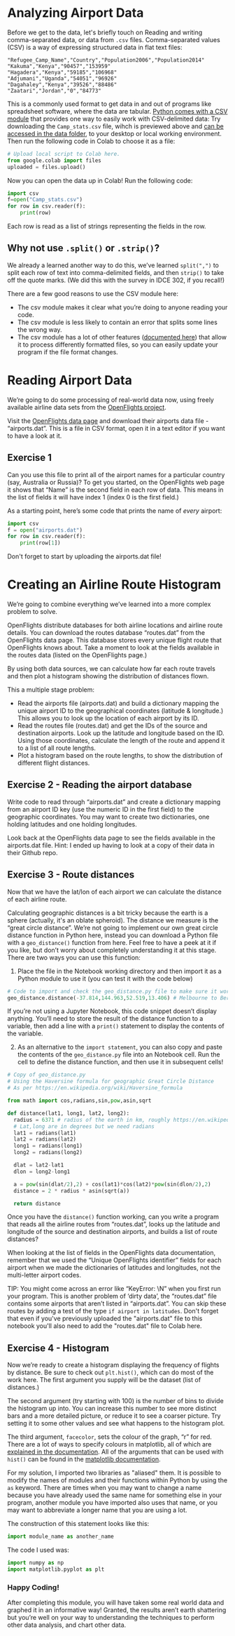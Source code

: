 # **Analyzing Airport Data**
Before we get to the data, let's briefly touch on Reading and writing comma-separated data, or data from `.csv` files. Comma-separated values (CSV) is a way of expressing structured data in flat text files:

```
"Refugee_Camp_Name","Country","Population2006","Population2014"
"Kakuma","Kenya","90457","153959"
"Hagadera","Kenya","59185","106968"
"Adjumani","Uganda","54051","96926"
"Dagahaley","Kenya","39526","88486"
"Zaatari","Jordan","0","84773"
```
This is a commonly used format to get data in and out of programs like spreadsheet software, where the data are tabular. [Python comes with a CSV module](https://docs.python.org/3/library/csv.html) that provides one way to easily work with CSV-delimited data: Try downloading the `Camp_stats.csv` file, wihch is previewed above and [can be accessed in the data folder](data/Camp_stats.csv), to your desktop or local working environment. Then run the following code in Colab to choose it as a file:
```python
# Upload local script to Colab here. 
from google.colab import files
uploaded = files.upload()
```
Now you can open the data up in Colab! Run the following code: 
```python
import csv
f=open("Camp_stats.csv")
for row in csv.reader(f):
    print(row)
```
Each row is read as a list of strings representing the fields in the row.

## Why not use `.split()` or `.strip()`?

We already a learned another way to do this, we’ve learned `split(",")` to split each row of text into comma-delimited fields, and then `strip()` to take off the quote marks. (We did this with the survey in IDCE 302, if you recall!)

There are a few good reasons to use the CSV module here:
*   The csv module makes it clear what you’re doing to anyone reading your code.
*   The csv module is less likely to contain an error that splits some lines the wrong way.
*   The csv module has a lot of other features ([documented here](https://docs.python.org/3/library/csv.html)) that allow it to process differently formatted files, so you can easily update your program if the file format changes.

# **Reading Airport Data**
We’re going to do some processing of real-world data now, using freely available airline data sets from the [OpenFlights project](https://openflights.org/).

Visit the [OpenFlights data page](https://openflights.org/data.html) and download their airports data file - “airports.dat”. This is a file in CSV format, open it in a text editor if you want to have a look at it.

## Exercise 1

Can you use this file to print all of the airport names for a particular country (say, Australia or Russia)? To get you started, on the OpenFlights web page it shows that “Name” is the second field in each row of data. This means in the list of fields it will have index 1 (index 0 is the first field.)

As a starting point, here’s some code that prints the name of *every* airport:
```python
import csv
f = open("airports.dat")
for row in csv.reader(f):
    print(row[1])
```
Don't forget to start by uploading the airports.dat file!

# **Creating an Airline Route Histogram**

We’re going to combine everything we’ve learned into a more complex problem to solve.

OpenFlights distribute databases for both airline locations and airline route details. You can download the routes database “routes.dat” from the OpenFlights data page. This database stores every unique flight route that OpenFlights knows about. Take a moment to look at the fields available in the routes data (listed on the OpenFlights page.)

By using both data sources, we can calculate how far each route travels and then plot a histogram showing the distribution of distances flown.

This a multiple stage problem:
*   Read the airports file (airports.dat) and build a dictionary mapping the unique airport ID to the geographical coordinates (latitude & longitude.) This allows you to look up the location of each airport by its ID.
*   Read the routes file (routes.dat) and get the IDs of the source and destination airports. Look up the latitude and longitude based on the ID. Using those coordinates, calculate the length of the route and append it to a list of all route lengths.
*   Plot a histogram based on the route lengths, to show the distribution of different flight distances.

## Exercise 2 - Reading the airport database
Write code to read through “airports.dat” and create a dictionary mapping from an airport ID key (use the numeric ID in the first field) to the geographic coordinates. You may want to create two dictionaries, one holding latitudes and one holding longitudes.

Look back at the OpenFlights data page to see the fields available in the airports.dat file. Hint: I ended up having to look at a copy of their data in their Github repo. 

## Exercise 3 - Route distances
Now that we have the lat/lon of each airport we can calculate the distance of each airline route.

Calculating geographic distances is a bit tricky because the earth is a sphere (actually, it's an oblate spheroid). The distance we measure is the “great circle distance”. We’re not going to implement our own great circle distance function in Python here, instead you can download a Python file with a `geo_distance()` function from here. Feel free to have a peek at it if you like, but don’t worry about completely understanding it at this stage. There are two ways you can use this function:
1. Place the file in the Notebook working directory and then import it as a Python module to use it (you can test it with the code below)

```python
# Code to import and check the geo_distance.py file to make sure it works.
geo_distance.distance(-37.814,144.963,52.519,13.406) # Melbourne to Berlin in km!
```
If you’re not using a Jupyter Notebook, this code snippet doesn’t display anything. You’ll need to store the result of the distance function to a variable, then add a line with a `print()` statement to display the contents of the variable.

2. As an alternative to the `import statement`, you can also copy and paste the contents of the `geo_distance.py` file into an Notebook cell. Run the cell to define the distance function, and then use it in subsequent cells!

```python
# Copy of geo_distance.py
# Using the Haversine formula for geographic Great Circle Distance
# As per https://en.wikipedia.org/wiki/Haversine_formula

from math import cos,radians,sin,pow,asin,sqrt

def distance(lat1, long1, lat2, long2):
  radius = 6371 # radius of the earth in km, roughly https://en.wikipedia.org/wiki/Earth_radius
  # Lat,long are in degrees but we need radians
  lat1 = radians(lat1)
  lat2 = radians(lat2)
  long1 = radians(long1)
  long2 = radians(long2)

  dlat = lat2-lat1
  dlon = long2-long1

  a = pow(sin(dlat/2),2) + cos(lat1)*cos(lat2)*pow(sin(dlon/2),2)
  distance = 2 * radius * asin(sqrt(a))

  return distance
```
Once you have the `distance()` function working, can you write a program that reads all the airline routes from “routes.dat”, looks up the latitude and longitude of the source and destination airports, and builds a list of route distances?

When looking at the list of fields in the OpenFlights data documentation, remember that we used the “Unique OpenFlights identifier” fields for each airport when we made the dictionaries of latitudes and longitudes, not the multi-letter airport codes.

TIP: You might come across an error like “KeyError: \N” when you first run your program. This is another problem of ‘dirty data’, the “routes.dat” file contains some airports that aren’t listed in “airports.dat”. You can skip these routes by adding a test of the type `if airport in latitudes`. Don't forget that even if you've previously uploaded the "airports.dat" file to this notebook you'll also need to add the "routes.dat" file to Colab here. 

## Exercise 4 - Histogram
Now we’re ready to create a histogram displaying the frequency of flights by distance. Be sure to check out `plt.hist()`, which can do most of the work here. The first argument you supply will be the dataset (list of distances.)

The second argument (try starting with 100) is the number of bins to divide the histogram up into. You can increase this number to see more distinct bars and a more detailed picture, or reduce it to see a coarser picture. Try setting it to some other values and see what happens to the histogram plot.

The third argument, `facecolor`, sets the colour of the graph, “r” for red. There are a lot of ways to specify colours in matplotlib, all of which are [explained in the documentation](https://matplotlib.org/api/colors_api.html). All of the arguments that can be used with `hist()` can be found in the [matplotlib documentation](https://matplotlib.org/api/pyplot_api.html#matplotlib.pyplot.hist). 

For my solution, I imported two libraries as "aliased" them. It is possible to modify the names of modules and their functions within Python by using the `as` keyword. There are times when you may want to change a name because you have already used the same name for something else in your program, another module you have imported also uses that name, or you may want to abbreviate a longer name that you are using a lot.

The construction of this statement looks like this: 
```python
import module_name as another_name
```

The code I used was: 
```python
import numpy as np
import matplotlib.pyplot as plt
```

### Happy Coding!
After completing this module, you will have taken some real world data and graphed it in an informative way! Granted, the results aren’t earth shattering but you’re well on your way to understanding the techniques to perform other data analysis, and chart other data.
